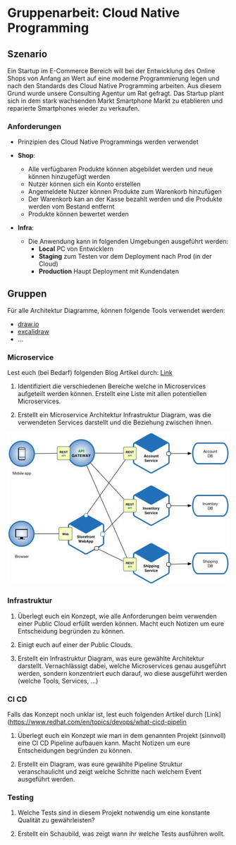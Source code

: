 # Gruppenarbeit: Cloud Native Programming

## Szenario

Ein Startup im E-Commerce Bereich will bei der Entwicklung des Online Shops von Anfang an Wert auf eine moderne Programmierung legen und nach den Standards des Cloud Native Programming arbeiten.
Aus diesem Grund wurde unsere Consulting Agentur um Rat gefragt. Das Startup plant sich in dem stark wachsenden Markt Smartphone Markt zu etablieren und reparierte Smartphones wieder zu verkaufen.

### Anforderungen

- Prinzipien des Cloud Native Programmings werden verwendet

- **Shop**:

    - Alle verfügbaren Produkte können abgebildet werden und neue können hinzugefügt werden
    - Nutzer können sich ein Konto erstellen
    - Angemeldete Nutzer können Produkte zum Warenkorb hinzufügen
    - Der Warenkorb kan an der Kasse bezahlt werden und die Produkte werden vom Bestand entfernt
    - Produkte können bewertet werden

- **Infra**:

    - Die Anwendung kann in folgenden Umgebungen ausgeführt werden:
        - **Local** PC von Entwicklern
        - **Staging** zum Testen vor dem Deployment nach Prod (in der Cloud)
        - **Production** Haupt Deployment mit Kundendaten

## Gruppen

Für alle Architektur Diagramme, können folgende Tools verwendet werden:

- [draw.io](https://app.diagrams.net/)
- [excalidraw](https://excalidraw.com/)
- ...

### Microservice

Lest euch (bei Bedarf) folgenden Blog Artikel durch: [Link](https://hygraph.com/blog/ecommerce-microservices-architecture)

1. Identifiziert die verschiedenen Bereiche welche in Microservices aufgeteilt werden können. Erstellt eine Liste mit allen potentiellen Microservices.

2. Erstellt ein Microservice Architektur Infrastruktur Diagram, was die verwendeten Services darstellt und die Beziehung zwischen ihnen.

![Beispiel](./imgs/ms-example.jpg)

### Infrastruktur

1. Überlegt euch ein Konzept, wie alle Anforderungen beim verwenden einer Public Cloud erfüllt werden können. Macht euch Notizen um eure Entscheidung begründen zu können.

2. Einigt euch auf einer der Public Clouds.

3. Erstellt ein Infrastruktur Diagram, was eure gewählte Architektur darstellt. Vernachlässigt dabei, welche Microservices genau ausgeführt werden, sondern konzentriert euch darauf, wo diese ausgeführt werden (welche Tools, Services, ...)

### CI CD

Falls das Konzept noch unklar ist, lest euch folgenden Artikel durch [Link](https://www.redhat.com/en/topics/devops/what-cicd-pipelin

1. Überlegt euch ein Konzept wie man in dem genannten Projekt (sinnvoll) eine CI CD Pipeline aufbauen kann. Macht Notizen um eure Entscheidungen begründen zu können.

2. Erstellt ein Diagram, was eure gewählte Pipeline Struktur veranschaulicht und zeigt welche Schritte nach welchem Event ausgeführt werden.

### Testing

1. Welche Tests sind in diesem Projekt notwendig um eine konstante Qualität zu gewährleisten? 

2. Erstellt ein Schaubild, was zeigt wann ihr welche Tests ausführen wollt.
